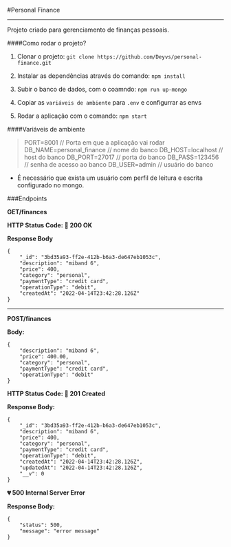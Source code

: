#Personal Finance

***

Projeto criado para gerenciamento de finanças pessoais.

####Como rodar o projeto?

1. Clonar o projeto: `git clone https://github.com/Deyvs/personal-finance.git`

2. Instalar as dependências através do comando: `npm install`

3. Subir o banco de dados, com o coamndo: `npm run up-mongo`

4. Copiar as `variáveis de ambiente` para `.env` e configurrar as envs

5. Rodar a aplicação com o comando: `npm start`

####Variáveis de ambiente

>PORT=8001 // Porta em que a aplicação vai rodar
DB_NAME=personal_finance // nome do banco
DB_HOST=localhost // host do banco
DB_PORT=27017 // porta do banco
DB_PASS=123456 // senha de acesso ao banco
DB_USER=admin // usuário do banco

- É necessário que exista  um usuário com perfil de leitura e escrita configurado no mongo.

###Endpoints

**GET/finances**

**HTTP Status Code: :green_heart: 200 OK**

**Response Body**

    {
        "_id": "3bd35a93-ff2e-412b-b6a3-de647eb1053c",
        "description": "miband 6",
        "price": 400,
        "category": "personal",
        "paymentType": "credit card",
        "operationType": "debit",
        "createdAt": "2022-04-14T23:42:28.126Z"
    }

***

**POST/finances**

**Body:**

    {  
        "description": "miband 6",
        "price": 400.00,
        "category": "personal",
        "paymentType": "credit card",
        "operationType": "debit"
    }

**HTTP Status Code: :green_heart: 201 Created**

**Response Body:**

    {
        "_id": "3bd35a93-ff2e-412b-b6a3-de647eb1053c",
        "description": "miband 6",
        "price": 400,
        "category": "personal",
        "paymentType": "credit card",
        "operationType": "debit",
        "createdAt": "2022-04-14T23:42:28.126Z",
        "updatedAt": "2022-04-14T23:42:28.126Z",
        "__v": 0
    }

**:broken_heart: 500 Internal Server Error**

**Response Body:**

    {
        "status": 500,
        "message": "error message"
    }

